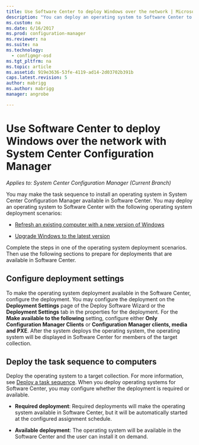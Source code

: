 ```yaml
---
title: Use Software Center to deploy Windows over the network | Microsoft Docs
description: "You can deploy an operating system to Software Center to refresh an existing computer with a new version of Windows or to upgrade Windows to the latest version."
ms.custom: na
ms.date: 6/16/2017
ms.prod: configuration-manager
ms.reviewer: na
ms.suite: na
ms.technology:
  - configmgr-osd
ms.tgt_pltfrm: na
ms.topic: article
ms.assetid: 919e3636-53fe-4119-ad14-2d03702b391b
caps.latest.revision: 5
author: mabrigg
ms.author: mabrigg
manager: angrobe

---
```

# Use Software Center to deploy Windows over the network with System Center Configuration Manager

*Applies to: System Center Configuration Manager (Current Branch)*

You may make the task sequence to install an operating system in System Center Configuration Manager available in  Software Center. You may deploy an  operating system to Software Center with the following operating system deployment scenarios:

-   [Refresh an existing computer with a new version of Windows](refresh-an-existing-computer-with-a-new-version-of-windows.md)

-   [Upgrade Windows to the latest version](upgrade-windows-to-the-latest-version.md)

Complete the steps in one of the operating system deployment scenarios. Then use the following sections to prepare for deployments that are available in Software Center.

## Configure deployment settings  
To make the operating system deployment available in the Software Center, configure the deployment. You may configure the deployment on the **Deployment Settings** page of the Deploy Software Wizard or the **Deployment Settings** tab in the properties for the deployment. For the **Make available to the following** setting, configure either **Only Configuration Manager Clients** or **Configuration Manager clients, media and PXE**. After the system deploys the operating system, the operating system will be displayed in Software Center for members of the target collection.

##  <a name="BKMK_Deploy"></a> Deploy the task sequence to computers  
Deploy the operating system to a target collection. For more information, see [Deploy a task sequence](manage-task-sequences-to-automate-tasks.md#BKMK_DeployTS). When you deploy operating systems for Software Center, you may configure whether the deployment is required or available.

-   **Required deployment**: Required deployments will make the operating system available in Software Center, but it will be automatically started at the configured assignment schedule.

-   **Available deployment**: The operating system will be available in the Software Center and the user can install it on demand.
